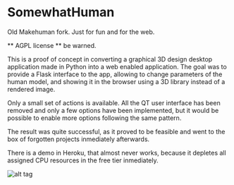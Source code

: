 # SomewhatHuman
Old Makehuman fork. Just for fun and for the web.

** AGPL license ** be warned.


This is a proof of concept in converting a graphical 3D design desktop application made in Python into a web enabled application. The goal was to provide a Flask interface to the app, allowing to change parameters of the human model, and showing it in the browser using a 3D library instead of a rendered image. 

Only a small set of actions is available. All the QT user interface has been removed and only a few options have been implemented, but it would be possible to enable more options following the same pattern.

The result was quite successful, as it proved to be feasible and went to the box of forgotten projects inmediately afterwards.

There is a demo in Heroku, that almost never works, because it depletes all assigned CPU resources in the free tier inmediately.

![alt tag](https://raw.githubusercontent.com/marcoregueira/somewhathuman/develop/src/phyton/makehuman/static/images/capture.png)

